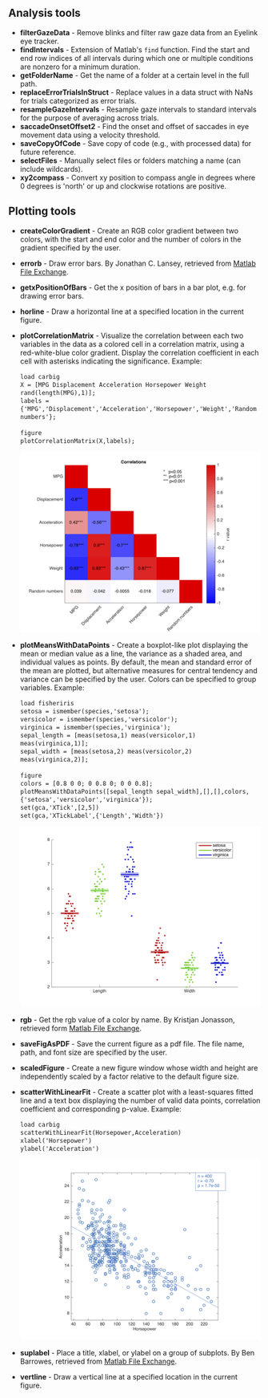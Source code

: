 ## Analysis tools

* **filterGazeData** - Remove blinks and filter raw gaze data from an Eyelink eye tracker.
* **findIntervals** - Extension of Matlab's ```find``` function. Find the start and end row indices of all intervals during which one or multiple conditions are nonzero for a minimum duration.
* **getFolderName** - Get the name of a folder at a certain level in the full path.
* **replaceErrorTrialsInStruct** - Replace values in a data struct with NaNs for trials categorized as error trials.
* **resampleGazeIntervals** - Resample gaze intervals to standard intervals for the purpose of averaging across trials. 
* **saccadeOnsetOffset2** - Find the onset and offset of saccades in eye movement data using a velocity threshold.
* **saveCopyOfCode** - Save copy of code (e.g., with processed data) for future reference.
* **selectFiles** - Manually select files or folders matching a name (can include wildcards). 
* **xy2compass** - Convert xy position to compass angle in degrees where 0 degrees is 'north' or up and clockwise rotations are positive.

## Plotting tools

* **createColorGradient** - Create an RGB color gradient between two colors, with the start and end color and the number of colors in the gradient specified by the user.
* **errorb** - Draw error bars. By Jonathan C. Lansey, retrieved from [Matlab File Exchange](https://www.mathworks.com/matlabcentral/fileexchange/27387-create-healthy-looking-error-bars).
* **getxPositionOfBars** - Get the x position of bars in a bar plot, e.g. for drawing error bars.
* **horline** - Draw a horizontal line at a specified location in the current figure.
* **plotCorrelationMatrix** - Visualize the correlation between each two variables in the data as a colored cell in a correlation matrix, using a red-white-blue color gradient. Display the correlation coefficient in each cell with asterisks indicating the significance.
    Example:
    ```
    load carbig
    X = [MPG Displacement Acceleration Horsepower Weight rand(length(MPG),1)];
    labels = {'MPG','Displacement','Acceleration','Horsepower','Weight','Random numbers'};

    figure
    plotCorrelationMatrix(X,labels);
    ```
    <img src="/Plotting-tools/Images/correlationMatrix_example.png" width="500">

* **plotMeansWithDataPoints** - Create a boxplot-like plot displaying the mean or median value as a line, the variance as a shaded area, and individual values as points. By default, the mean and standard error of the mean are plotted, but alternative measures for central tendency and variance can be specified by the user. Colors can be specified to group variables. 
    Example:
    ```
    load fisheriris
    setosa = ismember(species,'setosa');
    versicolor = ismember(species,'versicolor');
    virginica = ismember(species,'virginica');
    sepal_length = [meas(setosa,1) meas(versicolor,1) meas(virginica,1)];
    sepal_width = [meas(setosa,2) meas(versicolor,2) meas(virginica,2)];

    figure
    colors = [0.8 0 0; 0 0.8 0; 0 0 0.8];
    plotMeansWithDataPoints([sepal_length sepal_width],[],[],colors,{'setosa','versicolor','virginica'});
    set(gca,'XTick',[2,5])
    set(gca,'XTickLabel',{'Length','Width'})
    ```
    <img src="/Plotting-tools/Images/meansWithDataPoints_example.png" width="500">

* **rgb** - Get the rgb value of a color by name. By Kristjan Jonasson, retrieved form [Matlab File Exchange](https://www.mathworks.com/matlabcentral/fileexchange/24497-rgb-triple-of-color-name-version-2).
* **saveFigAsPDF** - Save the current figure as a pdf file. The file name, path, and font size are specified by the user. 
* **scaledFigure** - Create a new figure window whose width and height are independently scaled by a factor relative to the default figure size.
* **scatterWithLinearFit** - Create a scatter plot with a least-squares fitted line and a text box displaying the number of valid data points, correlation coefficient and corresponding p-value.
    Example:
    ```
    load carbig
    scatterWithLinearFit(Horsepower,Acceleration)
    xlabel('Horsepower')
    ylabel('Acceleration')
    ```
    <img src="/Plotting-tools/Images/scatterWithLinearFit_example.png" width="500">

* **suplabel** - Place a title, xlabel, or ylabel on a group of subplots. By Ben Barrowes, retrieved from [Matlab File Exchange](https://www.mathworks.com/matlabcentral/fileexchange/7772-suplabel).
* **vertline** - Draw a vertical line at a specified location in the current figure.
